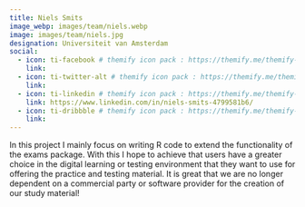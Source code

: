 ```yaml
---
title: Niels Smits
image_webp: images/team/niels.webp
image: images/team/niels.jpg
designation: Universiteit van Amsterdam
social:
  - icon: ti-facebook # themify icon pack : https://themify.me/themify-icons
    link:
  - icon: ti-twitter-alt # themify icon pack : https://themify.me/themify-icons
    link:
  - icon: ti-linkedin # themify icon pack : https://themify.me/themify-icons
    link: https://www.linkedin.com/in/niels-smits-4799581b6/
  - icon: ti-dribbble # themify icon pack : https://themify.me/themify-icons
    link:
---
```


In this project I mainly focus on writing R code to extend the functionality of the exams package. With this I hope to achieve that users have a greater choice in the digital learning or testing environment that they want to use for offering the practice and testing material. It is great that we are no longer dependent on a commercial party or software provider for the creation of our study material!